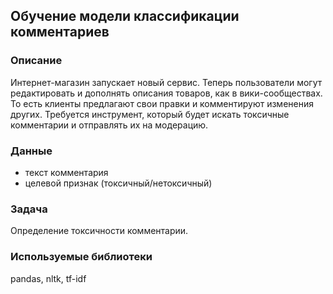 ## Обучение модели классификации комментариев 

### Описание  

Интернет-магазин запускает новый сервис. Теперь пользователи могут редактировать и дополнять описания товаров, как в вики-сообществах. То есть клиенты предлагают свои правки и комментируют изменения других. Требуется инструмент, который будет искать токсичные комментарии и отправлять их на модерацию.

### Данные  

- текст комментария
- целевой признак (токсичный/нетоксичный)

### Задача  

Определение токсичности комментарии.

### Используемые библиотеки  

pandas, nltk, tf-idf